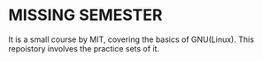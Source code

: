 # MISSING SEMESTER

It is a small course by MIT, covering the basics of GNU(Linux).
This repoistory involves the practice sets of it.


